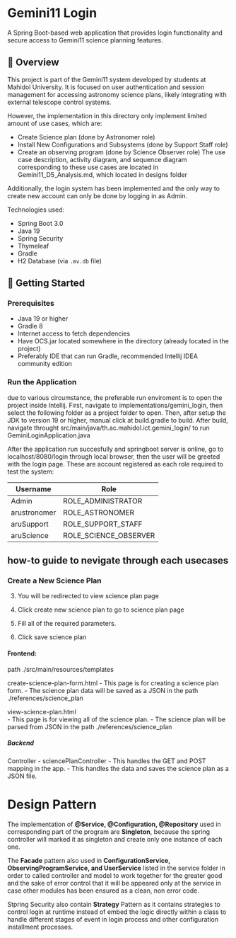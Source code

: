 # Gemini11 Login

A Spring Boot-based web application that provides login functionality and secure access to Gemini11 science planning features.

## 📌 Overview

This project is part of the Gemini11 system developed by students at Mahidol University. It is focused on user authentication and session management for accessing astronomy science plans, likely integrating with external telescope control systems. 

However, the implementation in this directory only implement limited amount of use cases, which are:
- Create Science plan (done by Astronomer role)
- Install New Configurations and Subsystems (done by Support Staff role)
- Create an observing program (done by Science Observer role)
The use case description, activity diagram, and sequence diagram corresponding to these use cases are located in Gemini11_D5_Analysis.md, which located in designs folder

Additionally, the login system has been implemented and the only way to create new account can only be done by logging in as Admin.

Technologies used:
- Spring Boot 3.0
- Java 19
- Spring Security
- Thymeleaf
- Gradle
- H2 Database (via `.mv.db` file)

## 🚀 Getting Started

### Prerequisites
- Java 19 or higher
- Gradle 8
- Internet access to fetch dependencies
- Have OCS.jar located somewhere in the directory (already located in the project)
- Preferably IDE that can run Gradle, recommended Intellij IDEA community edition

### Run the Application

due to various circumstance, the preferable run enviroment is to open the project inside Intellij.
First, navigate to implementations/gemini_login, then select the following folder as a project folder to open.
Then, after setup the JDK to version 19 or higher, manual click at build.gradle to build.
After build, navigate throught src/main/java/th.ac.mahidol.ict.gemini_login/ to run GeminiLoginApplication.java

After the application run succesfully and springboot server is online, go to localhost/8080/login through local browser, then the user will be greeted with the login page. These are account registered as each role required to test the system:

| Username     | Role                  |
|-------------|-----------------------|
| Admin       | ROLE_ADMINISTRATOR    |
| arustronomer | ROLE_ASTRONOMER       |
| aruSupport   | ROLE_SUPPORT_STAFF    |
| aruScience   | ROLE_SCIENCE_OBSERVER |


## how-to guide to nevigate through each usecases

### Create a New Science Plan

3. You will be redirected to view science plan page
 
4. Click create new science plan to go to science plan page
 
5. Fill all of the required parameters.
 
6. Click save science plan
 
 
#### Frontend:
 
path ./src/main/resources/templates
 
   create-science-plan-form.html
      - This page is for creating a science plan form.
      - The science plan data will be saved as a JSON in the path ./references/science_plan
 
   view-science-plan.html     
      - This page is for viewing all of the science plan.
      - The science plan will be parsed from JSON in the path ./references/science_plan
 
##### Backend
 
   Controller
      - sciencePlanController
         - This handles the GET and POST mapping in the app. 
         - This handles the data and saves the science plan as a JSON file.


# Design Pattern

The implementation of **@Service, @Configuration, @Repository** used in corresponding part of the program are **Singleton**, because the spring controller will marked it as singleton and create only one instance of each one. 
<br>

The **Facade** pattern also used in **ConfigurationService, ObservingProgramService, and UserService** listed in the service folder in order to called controller and model to work together for the greater good and the sake of error control that it will be appeared only at the service in case other modules has been ensured as a clean, non error code.
<br>

Stpring Security also contain **Strategy** Pattern as it contains strategies to control login at runtime instead of embed the logic directly within a class to handle different stages of event in login process and other configuration installment processes.



